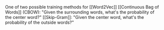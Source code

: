 One of two possible training methods for [[Word2Vec]]
[[Continuous Bag of Words]] (CBOW): "Given the surrounding words, what's the probability of the center word?"
[[Skip-Gram]]: "Given the center word, what's the probability of the outside words?"